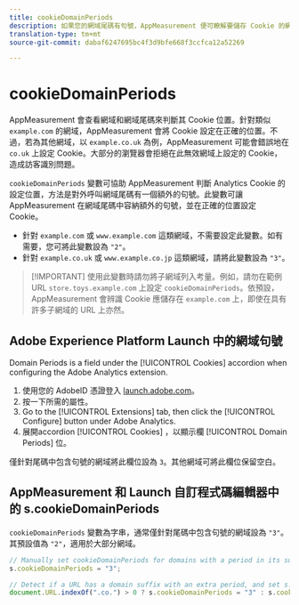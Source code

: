```yaml
---
title: cookieDomainPeriods
description: 如果您的網域尾碼有句號，AppMeasurement 便可瞭解要儲存 Cookie 的網域。
translation-type: tm+mt
source-git-commit: dabaf6247695bc4f3d9bfe668f3ccfca12a52269

---
```



# cookieDomainPeriods

AppMeasurement 會查看網域和網域尾碼來判斷其 Cookie 位置。針對類似 `example.com` 的網域，AppMeasurement 會將 Cookie 設定在正確的位置。不過，若為其他網域，以 `example.co.uk` 為例，AppMeasurement 可能會錯誤地在 `co.uk` 上設定 Cookie。大部分的瀏覽器會拒絕在此無效網域上設定的 Cookie，造成訪客識別問題。

`cookieDomainPeriods` 變數可協助 AppMeasurement 判斷 Analytics Cookie 的設定位置，方法是對外呼叫網域尾碼有一個額外的句號。此變數可讓 AppMeasurement 在網域尾碼中容納額外的句號，並在正確的位置設定 Cookie。

* 針對 `example.com` 或 `www.example.com` 這類網域，不需要設定此變數。如有需要，您可將此變數設為 `"2"`。
* 針對 `example.co.uk` 或 `www.example.co.jp` 這類網域，請將此變數設為 `"3"`。

>[!IMPORTANT] 使用此變數時請勿將子網域列入考量。例如，請勿在範例 URL `store.toys.example.com` 上設定 `cookieDomainPeriods`。依預設，AppMeasurement 會辨識 Cookie 應儲存在 `example.com` 上，即使在具有許多子網域的 URL 上亦然。

## Adobe Experience Platform Launch 中的網域句號

Domain Periods is a field under the [!UICONTROL Cookies] accordion when configuring the Adobe Analytics extension.

1. 使用您的 AdobeID 憑證登入 [launch.adobe.com](https://launch.adobe.com)。
2. 按一下所需的屬性。
3. Go to the [!UICONTROL Extensions] tab, then click the [!UICONTROL Configure] button under Adobe Analytics.
4. 展開accordion [!UICONTROL Cookies] ，以顯示欄 [!UICONTROL Domain Periods] 位。

僅針對尾碼中包含句號的網域將此欄位設為 `3`。其他網域可將此欄位保留空白。

## AppMeasurement 和 Launch 自訂程式碼編輯器中的 s.cookieDomainPeriods

`cookieDomainPeriods` 變數為字串，通常僅針對尾碼中包含句號的網域設為 `"3"`。其預設值為 `"2"`，適用於大部分網域。

```js
// Manually set cookieDomainPeriods for domains with a period in its suffix, such as www.example.co.uk
s.cookieDomainPeriods = "3";

// Detect if a URL has a domain suffix with an extra period, and set s.cookieDomainPeriods automatically
document.URL.indexOf(".co.") > 0 ? s.cookieDomainPeriods = "3" : s.cookieDomainPeriods = "2";
```
